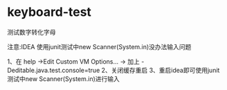 ﻿# keyboard-test
测试数字转化字母

注意:IDEA 使用junit测试中new Scanner(System.in)没办法输入问题

1、在 help ->Edit Custom VM Options... -> 加上 -Deditable.java.test.console=true
2、关闭缓存重启
3、重启idea即可使用junit测试中new Scanner(System.in)进行输入

